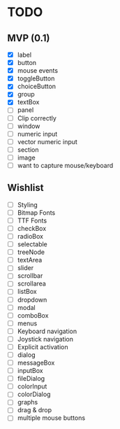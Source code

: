 TODO
====

MVP (0.1)
---------

- [x] label
- [x] button
- [x] mouse events
- [x] toggleButton
- [x] choiceButton
- [x] group
- [x] textBox
- [ ] panel
- [ ] Clip correctly
- [ ] window
- [ ] numeric input
- [ ] vector numeric input
- [ ] section
- [ ] image
- [ ] want to capture mouse/keyboard

Wishlist
--------

- [ ] Styling
- [ ] Bitmap Fonts
- [ ] TTF Fonts
- [ ] checkBox
- [ ] radioBox
- [ ] selectable
- [ ] treeNode
- [ ] textArea
- [ ] slider
- [ ] scrollbar
- [ ] scrollarea
- [ ] listBox
- [ ] dropdown
- [ ] modal
- [ ] comboBox
- [ ] menus
- [ ] Keyboard navigation
- [ ] Joystick navigation
- [ ] Explicit activation
- [ ] dialog
- [ ] messageBox
- [ ] inputBox
- [ ] fileDialog
- [ ] colorInput
- [ ] colorDialog
- [ ] graphs
- [ ] drag & drop
- [ ] multiple mouse buttons
